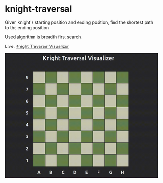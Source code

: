 # knight-traversal

Given knight's starting position and ending position, find the shortest path to the ending position.

Used algorithm is breadth first search. 

Live: [Knight Traversal Visualizer](https://bqnic.github.io/knight-traversal/)


![](simulation.gif)
